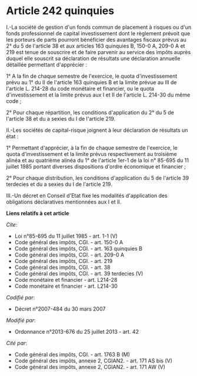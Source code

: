 # Article 242 quinquies

I.-La société de gestion d'un fonds commun de placement à risques ou d'un fonds professionnel de capital investissement dont
le règlement prévoit que les porteurs de parts pourront bénéficier des avantages fiscaux prévus au 2° du 5 de l'article 38 et
aux articles 163 quinquies B, 150-0 A, 209-0 A et 219 est tenue de souscrire et de faire parvenir au service des impôts
auprès duquel elle souscrit sa déclaration de résultats une déclaration annuelle détaillée permettant d'apprécier : 

1° A la fin de chaque semestre de l'exercice, le quota d'investissement prévu au 1° du II de l'article 163 quinquies B et la
limite prévue au III de l'article L. 214-28 du code monétaire et financier, ou le quota d'investissement et la limite prévus
aux I et II de l'article L. 214-30 du même code ; 

2° Pour chaque répartition, les conditions d'application du 2° du 5 de l'article 38 et du a sexies du I de l'article 219. 

II.-Les sociétés de capital-risque joignent à leur déclaration de résultats un état : 

1° Permettant d'apprécier, à la fin de chaque semestre de l'exercice, le quota d'investissement et la limite prévus
respectivement au troisième alinéa et au quatrième alinéa du 1° de l'article 1er-1 de la loi n° 85-695 du 11 juillet 1985
portant diverses dispositions d'ordre économique et financier ; 

2° Pour chaque distribution, les conditions d'application du 5 de l'article 39 terdecies et du a sexies du I de l'article
219. 

III.-Un décret en Conseil d'Etat fixe les modalités d'application des obligations déclaratives mentionnées aux I et II.

**Liens relatifs à cet article**

_Cite_:

  - Loi n°85-695 du 11 juillet 1985 - art. 1-1 (V)
  - Code général des impôts, CGI. - art. 150-0 A
  - Code général des impôts, CGI. - art. 163 quinquies B
  - Code général des impôts, CGI. - art. 209-0 A
  - Code général des impôts, CGI. - art. 219
  - Code général des impôts, CGI. - art. 38
  - Code général des impôts, CGI. - art. 39 terdecies (V)
  - Code monétaire et financier - art. L214-28
  - Code monétaire et financier - art. L214-30

_Codifié par_:

  - Décret n°2007-484 du 30 mars 2007

_Modifié par_:

  - Ordonnance n°2013-676 du 25 juillet 2013 - art. 42

_Cité par_:

  - Code général des impôts, CGI. - art. 1763 B (M)
  - Code général des impôts, annexe 2, CGIAN2. - art. 171 AS bis (V)
  - Code général des impôts, annexe 2, CGIAN2. - art. 171 AW (V)
